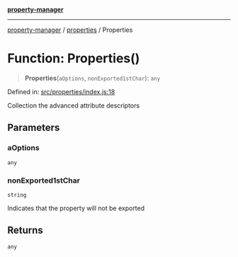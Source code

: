 [**property-manager**](../../README.md)

***

[property-manager](../../modules.md) / [properties](../README-1.md) / Properties

# Function: Properties()

> **Properties**(`aOptions`, `nonExported1stChar`): `any`

Defined in: [src/properties/index.js:18](https://github.com/snowyu/property-manager.js/blob/0a9d329d6dc8235fcbd7381e69042a60653674b6/src/properties/index.js#L18)

Collection the advanced attribute descriptors

## Parameters

### aOptions

`any`

### nonExported1stChar

`string`

Indicates that the property will not be exported

## Returns

`any`
